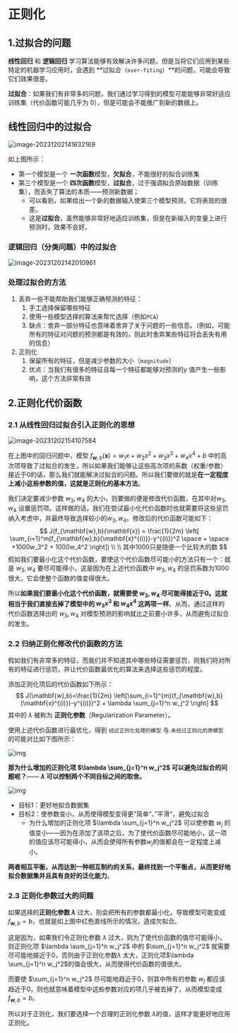 # 正则化



## 1.过拟合的问题

**线性回归** 和 **逻辑回归** 学习算法能够有效解决许多问题，但是当将它们应用到某些特定的机器学习应用时，会遇到 **过拟合（`over-fiting`）**的问题，可能会导致它们效果很差。

**过拟合**：如果我们有非常多的问题，我们通过学习得到的模型可能能够非常好适应训练集（代价函数可能几乎为 $0$），但是可能会不能推广到新的数据上。



## 线性回归中的过拟合

![image-20231202141632169](C:\Users\chen\AppData\Roaming\Typora\typora-user-images\image-20231202141632169.png)

如上图所示：

- 第一个模型是一个 **一次函数**模型，**欠拟合**，不能很好的拟合训练集
- 第三个模型是一个 **四次函数**模型，**过拟合**，过于强调拟合原始数据（训练集），而丢失了算法的本质——预测新数据；
  - 可以看到，如果给出一个新的数据输入使第三个模型预测，它将表现的很差。
  - 这是**过拟合**，虽然能够非常好地适应训练集，但是在新输入的变量上进行预测时，效果不会好。



### 逻辑回归（分类问题）中的过拟合

![image-20231202142010961](C:\Users\chen\AppData\Roaming\Typora\typora-user-images\image-20231202142010961.png)



### 处理过拟合的方法

1. 丢弃一些不能帮助我们能够正确预测的特征：
   1. 手工选择保留哪些特征
   2. 使用一些模型选择的算法来帮忙选择（例如`PCA`）
   3. 缺点：舍弃一部分特征也意味着舍弃了关于问题的一些信息。（例如，可能所有的特征对问题的预测都是有效的，则此时舍弃某些特征将会丢失有用的信息）
2. 正则化
   1. 保留所有的特征，但是减少参数的大小（`magnitude`）
   2. 优点：当我们有很多的特征且每一个特征都能够对预测的$y$ 值产生一些影响，这个方法非常有效





## 2.正则化代价函数

### 2.1 从线性回归过拟合引入正则化的思想

![image-20231202154107584](C:\Users\chen\AppData\Roaming\Typora\typora-user-images\image-20231202154107584.png)

在上图中的回归问题中，模型 $f_{\mathbf{w},b}(\mathbf{x})=w_1x+w_2x^2+w_3x^3+w_4x^4+b$ 中的高次项导致了过拟合的发生，所以如果我们能够让这些高次项的系数（权重/参数）接近于0的话，那么我们就能解决过拟合的问题。所以我们要做的就是**在一定程度上减小这些参数的值，这就是正则化的基本方法**。

我们决定要减少参数 $w_3,w_4$ 的大小，则要做的便是修改代价函数，在其中对$w_3,w_4$ 设置惩罚项。这样做的话，我们在尝试最小化代价函数时也就需要将这些惩罚纳入考虑中，并最终导致选择较小的$w_3,w_4$。修改后的代价函数可能如下：
$$
J(f_{\mathbf{w},b}(\mathbf{x}) = \frac{1}{2m} \left[ \sum_{i=1}^m(f_{\mathbf{w},b}(\mathbf{x}^{(i)})-y^{(i)})^2 \space + \space +1000w_3^2 + 1000w_4^2 \right])
\\ \\
其中1000只是随便一个比较大的数
$$
假如我们要最小化这个代价函数，要使这个代价函数尽可能小的方法只有一个：就是 $w_3,w_4$ 要尽可能得小，这是因为在上述代价函数中 $w_3,w_4$ 的惩罚系数为1000很大，它会使整个函数的值变得很大。

所以**如果我们要最小化这个代价函数，就需要使 $w_3,w_4$ 尽可能得接近于0。这就相当于我们直接去掉了模型中的 $w_3x^3$ 和 $w_4x^4$ 这两项一样**。从而，通过这样的代价函数选择出的 $w_3,w_4$ 对模型预测的影响就比之前要小许多，从而避免过拟合的发生。



### 2.2 归纳正则化修改代价函数的方法

假如我们有非常多的特征，而我们并不知道其中哪些特征需要惩罚，则我们将对所有的特征进行惩罚，并让代价函数最优化的算法来选择这些惩罚的程度。

添加正则化项后的代价函数如下所示：
$$
J(\mathbf{w},b)=\frac{1}{2m} \left[\sum_{i=1}^{m}(f_{\mathbf{w},b}(\mathbf{x}^{(i)})-y^{(i)})^2 + \lambda \sum_{j=1}^n w_j^2 \right]
$$
其中的 $\lambda$ 被称为 **正则化参数**（Regularization Parameter）。

使用上述代价函数进行最优化，得到 `经过正则化处理的模型` 与 `未经过正则化的原模型` 的可能对比如下图所示：

![img](http://www.ai-start.com/ml2014/images/ea76cc5394cf298f2414f230bcded0bd.jpg)

**那为什么增加的正则化项 $\lambda \sum_{j=1}^n w_j^2$ 可以避免过拟合的问题呢？**—— **$\lambda$ 可以控制两个不同目标之间的取舍。**

![img](https://pic2.zhimg.com/80/v2-168883c9d86dd25a26fff5b7f33cea55_720w.webp)

- 目标1：更好地拟合数据集
- 目标2：使参数变小，从而使得模型变得更”简单“、”平滑“，避免过拟合
  - 为什么增加的正则化项 $\lambda \sum_{j=1}^n w_j^2$ 可以使参数 $w_j$ 的值变小——因为在添加了该项之后，为了使代价函数尽可能地小，这一项的值应该尽可能得小，从而会使得所有参数$w_j$的值都会在一定程度上减小。

**两者相互平衡，从而达到一种相互制约的关系，最终找到一个平衡点，从而更好地拟合数据集并且具有良好的泛化能力**。



### 2.3 正则化参数过大的问题

如果选择的**正则化参数 $\lambda$** 过大，则会把所有的参数都最小化，导致模型可能变成 $f_{\mathbf{w},b}=b$，也就是如上图中红色直线所示的情况，造成欠拟合。

这是因为，如果我们令正则化参数 $\lambda$ 过大，则为了使代价函数的值尽可能得小，则正则化项 $\lambda \sum_{j=1}^n w_j^2$ 中的 $\sum_{j=1}^n w_j^2$ 就需要尽可能地接近于0，否则由于正则化参数$\lambda$ 太大，正则化项$\lambda \sum_{j=1}^n w_j^2$的值会很大，从而使得代价函数的值很大。

而要使 $\sum_{j=1}^n w_j^2$ 尽可能地趋近于0，则其中所有的参数 $w_j$ 都应该趋近于0，则也就意味着模型中这些参数对应的项几乎被去掉了，从而模型变成 $f_{\mathbf{w},b}=b$。

所以对于正则化，我们要选择一个合理的正则化参数 $\lambda$的值，这样才能更好地应用正则化。



